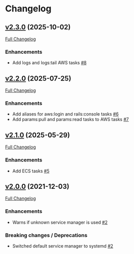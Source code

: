 # Changelog

## [v2.3.0](https://github.com/infinum/mina-infinum/tree/v-2.3.0) (2025-10-02)
[Full Changelog](https://github.com/infinum/mina-infinum/compare/v2.2.0...v2.3.0)

### Enhancements

- Add logs and logs:tail AWS tasks [\#8](https://github.com/infinum/mina-infinum/pull/8)

## [v2.2.0](https://github.com/infinum/mina-infinum/tree/v-2.2.0) (2025-07-25)
[Full Changelog](https://github.com/infinum/mina-infinum/compare/v2.1.0...v2.2.0)

### Enhancements

- Add aliases for aws:login and rails:console tasks [\#6](https://github.com/infinum/mina-infinum/pull/6)
- Add params:pull and params:read tasks to AWS tasks [\#7](https://github.com/infinum/mina-infinum/pull/7)

## [v2.1.0](https://github.com/infinum/mina-infinum/tree/v-2.1.0) (2025-05-29)
[Full Changelog](https://github.com/infinum/mina-infinum/compare/v2.0.0...v2.1.0)

### Enhancements

- Add ECS tasks [\#5](https://github.com/infinum/mina-infinum/pull/5)

## [v2.0.0](https://github.com/infinum/mina-infinum/tree/v-2.0.0) (2021-12-03)
[Full Changelog](https://github.com/infinum/mina-infinum/compare/v1.9.0...v2.0.0)

### Enhancements

- Warns if unknown service manager is used [\#2](https://github.com/infinum/mina-infinum/pull/2)

### Breaking changes / Deprecations

- Switched default service manager to systemd [\#2](https://github.com/infinum/mina-infinum/pull/2)